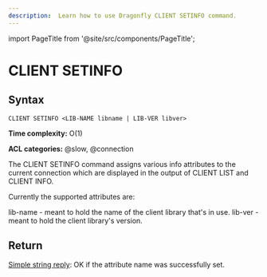 ```yaml
---
description:  Learn how to use Dragonfly CLIENT SETINFO command.
---
```


import PageTitle from '@site/src/components/PageTitle';

# CLIENT SETINFO

<PageTitle title="Redis CLIENT SETINFO Command (Documentation) | Dragonfly" />

## Syntax

    CLIENT SETINFO <LIB-NAME libname | LIB-VER libver>

**Time complexity:** O(1)

**ACL categories:** @slow, @connection

The CLIENT SETINFO command assigns various info attributes to the current connection which are displayed in the output of CLIENT LIST and CLIENT INFO.

Currently the supported attributes are:

lib-name - meant to hold the name of the client library that's in use.
lib-ver - meant to hold the client library's version.


## Return

[Simple string reply](https://redis.io/docs/latest/develop/reference/protocol-spec/#simple-strings):  OK if the attribute name was successfully set.
